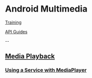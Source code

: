 # Android Multimedia 

[Training](http://developer.android.com/training/building-multimedia.html)

[API Guides](http://developer.android.com/guide/topics/media/index.html)


--

## [Media Playback](http://developer.android.com/guide/topics/media/mediaplayer.html)

### [Using a Service with MediaPlayer](http://developer.android.com/guide/topics/media/mediaplayer.html#mpandservices)

